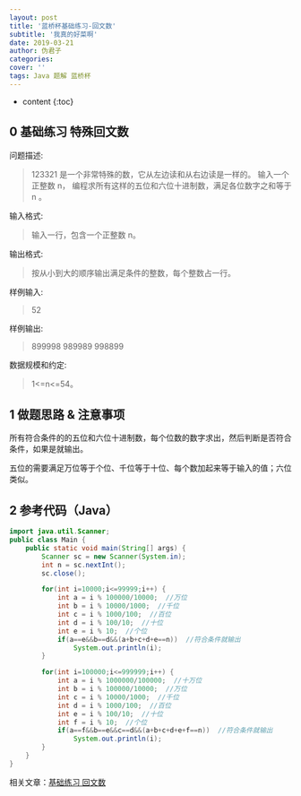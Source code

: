 ```yaml
---
layout: post
title: '蓝桥杯基础练习-回文数'
subtitle: '我真的好菜啊'
date: 2019-03-21
author: 伪君子
categories:
cover: ''
tags: Java 题解 蓝桥杯
---
```


* content
{:toc}


## 0  基础练习 特殊回文数  
问题描述:
>123321 是一个非常特殊的数，它从左边读和从右边读是一样的。
>输入一个正整数 n， 编程求所有这样的五位和六位十进制数，满足各位数字之和等于 n 。

输入格式:
>输入一行，包含一个正整数 n。

输出格式:
>按从小到大的顺序输出满足条件的整数，每个整数占一行。

样例输入:
>52

样例输出:
>899998
>989989
>998899

数据规模和约定:
>1<=n<=54。

## 1 做题思路 & 注意事项
所有符合条件的的五位和六位十进制数，每个位数的数字求出，然后判断是否符合条件，如果是就输出。

五位的需要满足万位等于个位、千位等于十位、每个数加起来等于输入的值；六位类似。

## 2 参考代码（Java）
```Java
import java.util.Scanner;
public class Main {
    public static void main(String[] args) {
        Scanner sc = new Scanner(System.in);
        int n = sc.nextInt();
        sc.close();

        for(int i=10000;i<=99999;i++) {
	        int a = i % 100000/10000;  //万位
	        int b = i % 10000/1000;  //千位
	        int c = i % 1000/100;  //百位
	        int d = i % 100/10;  //十位
	        int e = i % 10;  //个位
	        if(a==e&&b==d&&(a+b+c+d+e==n))  //符合条件就输出
	        	System.out.println(i);
	    }

        for(int i=100000;i<=999999;i++) {
	        int a = i % 1000000/100000;  //十万位
	        int b = i % 100000/10000;  //万位
	        int c = i % 10000/1000;  //千位
	        int d = i % 1000/100;  //百位
	        int e = i % 100/10;  //十位
	        int f = i % 10;  //个位
	        if(a==f&&b==e&&c==d&&(a+b+c+d+e+f==n))  //符合条件就输出
	        	System.out.println(i);
	    }
    }
}
```
相关文章：[基础练习 回文数 ](https://weijunzii.github.io/2019/03/21/Palindrome-Number.html)